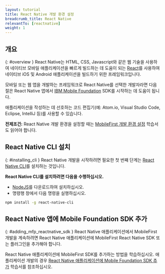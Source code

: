 ```yaml
---
layout: tutorial
title: React Native 개발 환경 설정
breadcrumb_title: React Native
relevantTo: [reactnative]
weight: 1
---
```

<!-- NLS_CHARSET=UTF-8 -->
## 개요
{: #overview }
React Native는 HTML, CSS, Javascript와 같은 웹 기술을 사용하여 네이티브 모바일 애플리케이션을 빠르게 빌드하는 데 도움이 되는 [React](https://reactjs.org/)를 사용하여 네이티브 iOS 및 Android 애플리케이션을 빌드하기 위한 프레임워크입니다.

모바일 또는 웹 앱을 개발하는 프레임워크로 React Native를 선택한 개발자라면 다음 절은 React Native 앱에서 [IBM Mobile Foundation](http://mobilefirstplatform.ibmcloud.com) SDK를 시작하는 데 도움이 됩니다.

애플리케이션을 작성하는 데 선호하는 코드 편집기(예: Atom.io, Visual Studio Code, Eclipse, IntelliJ 등)를 사용할 수 있습니다.

**전제조건:** React Native 개발 환경을 설정할 때는 [MobileFirst 개발 환경 설정](https://mobilefirstplatform.ibmcloud.com/tutorials/en/foundation/8.0/installation-configuration/development/mobilefirst) 학습서도 읽어야 합니다.

## React Native CLI 설치
{: #installing_cli }
React Native 개발을 시작하려면 필요한 첫 번째 단계는 [React Native CLI](https://facebook.github.io/react-native/docs/getting-started.html)를 설치하는 것입니다.

**React Native CLI를 설치하려면 다음을 수행하십시오.**

* [NodeJS](https://nodejs.org/en/)를 다운로드하여 설치하십시오.
* 명령행 창에서 다음 명령을 실행하십시오.
```bash
npm install -g react-native-cli
```

## React Native 앱에 Mobile Foundation SDK 추가
{: #adding_mfp_reactnative_sdk }
React Native 애플리케이션에서 MobileFirst 개발을 계속하려면 React Native 애플리케이션에 MobileFirst React Native SDK 또는 플러그인을 추가해야 합니다.

React Native 애플리케이션에 MobileFirst SDK를 추가하는 방법을 학습하십시오.
애플리케이션 개발의 경우 [React Native 애플리케이션에 Mobile Foundation SDK 추가]({{site.baseurl}}/tutorials/en/foundation/8.0/application-development/sdk/reactnative) 학습서를 참조하십시오.
